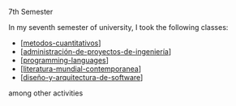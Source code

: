 
 7th Semester

In my seventh semester of university, I took the following classes:

* [[metodos-cuantitativos]]
* [[administración-de-proyectos-de-ingeniería]]
* [[programming-languages]]
* [[literatura-mundial-contemporanea]]
* [[diseño-y-arquitectura-de-software]]

among other activities


[//begin]: # "Autogenerated link references for markdown compatibility"
[metodos-cuantitativos]: 7th-semester-folder/metodos-cuantitativos "Metodos Cuantitativos"
[administración-de-proyectos-de-ingeniería]: 7th-semester-folder/administración-de-proyectos-de-ingeniería "Administración De Proyectos De Ingeniería"
[programming-languages]: 7th-semester-folder/programming-languages "Programming Languages"
[literatura-mundial-contemporanea]: 7th-semester-folder/literatura-mundial-contemporanea "Literatura Mundial Contemporanea"
[diseño-y-arquitectura-de-software]: 7th-semester-folder/diseño-y-arquitectura-de-software "Diseño Y Arquitectura De Software"
[//end]: # "Autogenerated link references"
